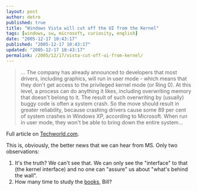 ```yaml
---
layout: post
author: detro
published: true
title: "Windows Vista will cut off the UI from the Kernel"
tags: [windows, sw, microsoft, curiosity, english]
date: "2005-12-17 10:43:17"
published: "2005-12-17 10:43:17"
updated: "2005-12-17 10:43:17"
permalink: /2005/12/17/vista-cut-off-ui-from-kernel/
---
```


<blockquote>... The company has already announced to developers that most drivers, including graphics, will run in user mode - which means that they don't get access to the privileged kernel mode (or Ring 0). At this level, a process can do anything it likes, including overwriting memory that doesn't belong to it. The result of such overwriting by (usually) buggy code is often a system crash. So the move should result in greater reliability, because crashing drivers cause some 89 per cent of system crashes in Windows XP, according to Microsoft. When run in user mode, they won't be able to bring down the entire system...</blockquote>

Full article on <a href="http://www.techworld.com/news/index.cfm?RSS&NewsID=5002">Techworld.com</a>.

This is, obviously, the better news that we can hear from MS. Only two observations:
<ol>
<li>It's the truth? We can't see that. We can only see the "interface" to that (the kernel interface) and no one can "assure" us about "what's behind the wall".</li>
<li>How many time to study the <a href="http://books.google.it/books?q=operating+systems&oi=print">books</a>, Bill?</li>
</ol>


